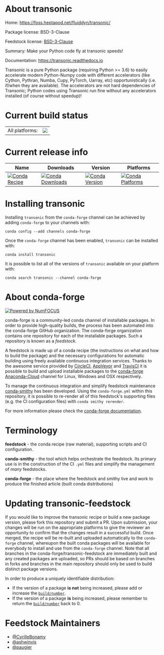 About transonic
===============

Home: https://foss.heptapod.net/fluiddyn/transonic/

Package license: BSD-3-Clause

Feedstock license: [BSD-3-Clause](https://github.com/conda-forge/transonic-feedstock/blob/master/LICENSE.txt)

Summary: Make your Python code fly at transonic speeds!

Documentation: https://transonic.readthedocs.io

Transonic is a pure Python package (requiring Python >= 3.6) to easily
accelerate modern Python-Numpy code with different accelerators (like
Cython, Pythran, Numba, Cupy, PyTorch, Uarray, etc) opportunistically
(i.e. if/when they are available).
The accelerators are not hard dependencies of Transonic; Python codes
using Transonic run fine without any accelerators installed (of course
without speedup)!


Current build status
====================


<table><tr><td>All platforms:</td>
    <td>
      <a href="https://dev.azure.com/conda-forge/feedstock-builds/_build/latest?definitionId=6526&branchName=master">
        <img src="https://dev.azure.com/conda-forge/feedstock-builds/_apis/build/status/transonic-feedstock?branchName=master">
      </a>
    </td>
  </tr>
</table>

Current release info
====================

| Name | Downloads | Version | Platforms |
| --- | --- | --- | --- |
| [![Conda Recipe](https://img.shields.io/badge/recipe-transonic-green.svg)](https://anaconda.org/conda-forge/transonic) | [![Conda Downloads](https://img.shields.io/conda/dn/conda-forge/transonic.svg)](https://anaconda.org/conda-forge/transonic) | [![Conda Version](https://img.shields.io/conda/vn/conda-forge/transonic.svg)](https://anaconda.org/conda-forge/transonic) | [![Conda Platforms](https://img.shields.io/conda/pn/conda-forge/transonic.svg)](https://anaconda.org/conda-forge/transonic) |

Installing transonic
====================

Installing `transonic` from the `conda-forge` channel can be achieved by adding `conda-forge` to your channels with:

```
conda config --add channels conda-forge
```

Once the `conda-forge` channel has been enabled, `transonic` can be installed with:

```
conda install transonic
```

It is possible to list all of the versions of `transonic` available on your platform with:

```
conda search transonic --channel conda-forge
```


About conda-forge
=================

[![Powered by NumFOCUS](https://img.shields.io/badge/powered%20by-NumFOCUS-orange.svg?style=flat&colorA=E1523D&colorB=007D8A)](http://numfocus.org)

conda-forge is a community-led conda channel of installable packages.
In order to provide high-quality builds, the process has been automated into the
conda-forge GitHub organization. The conda-forge organization contains one repository
for each of the installable packages. Such a repository is known as a *feedstock*.

A feedstock is made up of a conda recipe (the instructions on what and how to build
the package) and the necessary configurations for automatic building using freely
available continuous integration services. Thanks to the awesome service provided by
[CircleCI](https://circleci.com/), [AppVeyor](https://www.appveyor.com/)
and [TravisCI](https://travis-ci.com/) it is possible to build and upload installable
packages to the [conda-forge](https://anaconda.org/conda-forge)
[Anaconda-Cloud](https://anaconda.org/) channel for Linux, Windows and OSX respectively.

To manage the continuous integration and simplify feedstock maintenance
[conda-smithy](https://github.com/conda-forge/conda-smithy) has been developed.
Using the ``conda-forge.yml`` within this repository, it is possible to re-render all of
this feedstock's supporting files (e.g. the CI configuration files) with ``conda smithy rerender``.

For more information please check the [conda-forge documentation](https://conda-forge.org/docs/).

Terminology
===========

**feedstock** - the conda recipe (raw material), supporting scripts and CI configuration.

**conda-smithy** - the tool which helps orchestrate the feedstock.
                   Its primary use is in the construction of the CI ``.yml`` files
                   and simplify the management of *many* feedstocks.

**conda-forge** - the place where the feedstock and smithy live and work to
                  produce the finished article (built conda distributions)


Updating transonic-feedstock
============================

If you would like to improve the transonic recipe or build a new
package version, please fork this repository and submit a PR. Upon submission,
your changes will be run on the appropriate platforms to give the reviewer an
opportunity to confirm that the changes result in a successful build. Once
merged, the recipe will be re-built and uploaded automatically to the
`conda-forge` channel, whereupon the built conda packages will be available for
everybody to install and use from the `conda-forge` channel.
Note that all branches in the conda-forge/transonic-feedstock are
immediately built and any created packages are uploaded, so PRs should be based
on branches in forks and branches in the main repository should only be used to
build distinct package versions.

In order to produce a uniquely identifiable distribution:
 * If the version of a package **is not** being increased, please add or increase
   the [``build/number``](https://conda.io/docs/user-guide/tasks/build-packages/define-metadata.html#build-number-and-string).
 * If the version of a package **is** being increased, please remember to return
   the [``build/number``](https://conda.io/docs/user-guide/tasks/build-packages/define-metadata.html#build-number-and-string)
   back to 0.

Feedstock Maintainers
=====================

* [@CyrilleBonamy](https://github.com/CyrilleBonamy/)
* [@ashwinvis](https://github.com/ashwinvis/)
* [@paugier](https://github.com/paugier/)

